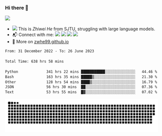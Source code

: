 ### Hi there 👋 

![](https://komarev.com/ghpvc/?username=zwhe99)
- <img src="https://media.giphy.com/media/mcsPU3SkKrYDdW3aAU/giphy.gif" width="20"> This is *Zhiwei He* from SJTU, struggling with large language models.
- :mailbox_with_mail: Connect with me: <a href = "mailto:hezw.tkcw@gmail.com"><img src="https://img.shields.io/badge/-Mail1-red?style=flat&logo=gmail&logoColor=white" target="_blank"></a> <a href = "mailto:zwhe.cs@sjtu.edu.cn"><img src="https://img.shields.io/badge/-Mail2-%23333?style=flat&logo=gmail&logoColor=white" target="_blank"></a> <a href = "https://twitter.com/zwhe99"><img src="https://img.shields.io/badge/-Twitter-%234a99e9?style=flat&logo=twitter&logoColor=white" target="_blank"></a> <a href = "https://www.zhihu.com/people/hbenmazi-8"><img src="https://img.shields.io/badge/-%E7%9F%A5%E4%B9%8E-%232f6be0" target="_blank"></a>
- :blue_book: More on [zwhe99.github.io](https://zwhe99.github.io/)
<!--START_SECTION:waka-->

```txt
From: 31 December 2022 - To: 26 June 2023

Total Time: 638 hrs 58 mins

Python             341 hrs 22 mins ███████████░░░░░░░░░░░░░░   44.46 %
Bash               163 hrs 35 mins █████▒░░░░░░░░░░░░░░░░░░░   21.30 %
Other              128 hrs 54 mins ████▒░░░░░░░░░░░░░░░░░░░░   16.79 %
JSON               56 hrs 30 mins  ██░░░░░░░░░░░░░░░░░░░░░░░   07.36 %
Text               53 hrs 55 mins  █▓░░░░░░░░░░░░░░░░░░░░░░░   07.02 %
```

<!--END_SECTION:waka-->
![](https://raw.githubusercontent.com/zwhe99/zwhe99/main/assets/github-contribution-grid-snake.svg)

